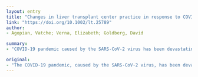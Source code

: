 ```yaml
---
layout: entry
title: "Changes in liver transplant center practice in response to COVID-19: Unmasking dramatic center-level variability"
link: "https://doi.org/10.1002/lt.25789"
author:
- Agopian, Vatche; Verna, Elizabeth; Goldberg, David

summary:
- "COVID-19 pandemic caused by the SARS-CoV-2 virus has been devastating to health care delivery in many parts of the US. Outpatient clinics transitioned to telemedicine, and hospitals being overrun with patients, liver transplant programs have been faced with the challenge of balancing patient and staff safety while operating in a resource limited environment. Despite shelter-in-place orders, hospitals are facing the threat of hospital overruns with COV-2 patients."

original:
- "The COVID-19 pandemic, caused by the SARS-CoV-2 virus, has been devastating to health care delivery in many parts of the US and has had a significant impact on organ transplantation. With shelter-in-place orders, outpatient clinics transitioned to telemedicine, and the threat of hospitals being overrun with COVID-19 patients, liver transplant programs have been faced with the challenge of balancing patient and staff safety while operating in a resource limited environment."
---
```


